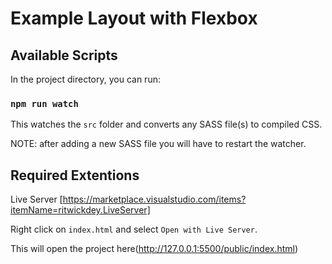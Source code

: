 # Example Layout with Flexbox

## Available Scripts

In the project directory, you can run:

### `npm run watch`

This watches the `src` folder and converts any SASS file(s) to compiled CSS.

NOTE: after adding a new SASS file you will have to restart the watcher.

## Required Extentions

Live Server [https://marketplace.visualstudio.com/items?itemName=ritwickdey.LiveServer]

Right click on `index.html` and select `Open with Live Server`.

This will open the project here(http://127.0.0.1:5500/public/index.html)
